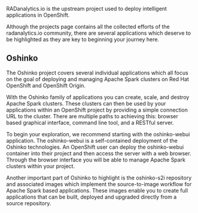 RADanalytics.io is the upstream project used to deploy intelligent applications in OpenShift.

Although the projects page contains all the collected efforts of the radanalytics.io community, there are several applications which deserve to be highlighted as they are key to beginning your journey here.

## Oshinko

The Oshinko project covers several individual applications which all focus on the goal of deploying and managing Apache Spark clusters on Red Hat OpenShift and OpenShift Origin.

With the Oshinko family of applications you can create, scale, and destroy Apache Spark clusters. These clusters can then be used by your applications within an OpenShift project by providing a simple connection URL to the cluster. There are multiple paths to achieving this: browser based graphical interface, command line tool, and a RESTful server.

To begin your exploration, we recommend starting with the oshinko-webui application. The oshinko-webui is a self-contained deployment of the Oshinko technologies. An OpenShift user can deploy the oshinko-webui container into their project and then access the server with a web browser. Through the browser interface you will be able to manage Apache Spark clusters within your project.

Another important part of Oshinko to highlight is the oshinko-s2i repository and associated images which implement the source-to-image workflow for Apache Spark based applications. These images enable you to create full applications that can be built, deployed and upgraded directly from a source repository.